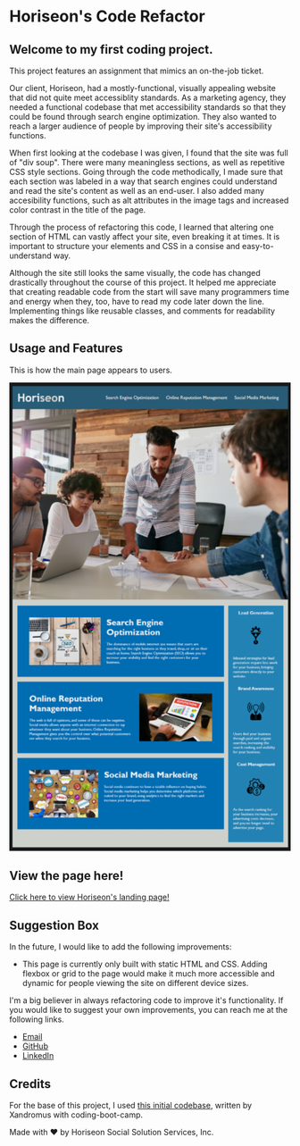 # Horiseon's Code Refactor

## Welcome to my first coding project.

This project features an assignment that mimics an on-the-job ticket.

Our client, Horiseon, had a mostly-functional, visually appealing website that did not quite meet accessiblity standards. As a marketing agency, they needed a functional codebase that met accessibility standards so that they could be found through search engine optimization. They also wanted to reach a larger audience of people by improving their site's accessibility functions.

When first looking at the codebase I was given, I found that the site was full of "div soup". There were many meaningless sections, as well as repetitive CSS style sections. Going through the code methodically, I made sure that each section was labeled in a way that search engines could understand and read the site's content as well as an end-user. I also added many accesibility functions, such as alt attributes in the image tags and increased color contrast in the title of the page.

Through the process of refactoring this code, I learned that altering one section of HTML can vastly affect your site, even breaking it at times. It is important to structure your elements and CSS in a consise and easy-to-understand way.

Although the site still looks the same visually, the code has changed drastically throughout the course of this project. It helped me appreciate that creating readable code from the start will save many programmers time and energy when they, too, have to read my code later down the line. Implementing things like reusable classes, and comments for readability makes the difference.

## Usage and Features

This is how the main page appears to users.

<p align="center">
  <img src="./assets/images/HoriseonPreview.png" alt="Horiseon Site Preview">
</p>

## View the page here!

<a href="https://ashlynn4567.github.io/Challenge1-CodeRefactor/">Click here to view Horiseon's landing page!<a>

## Suggestion Box

In the future, I would like to add the following improvements:

- This page is currently only built with static HTML and CSS. Adding flexbox or grid to the page would make it much more accessible and dynamic for people viewing the site on different device sizes.

I'm a big believer in always refactoring code to improve it's functionality. If you would like to suggest your own improvements, you can reach me at the following links.

- <a href="mailto:ashlynn4567@gmail.com">Email<a>
- <a href="https://github.com/ashlynn4567">GitHub<a>
- <a href="www.linkedin.com/in/Ashley-Lynn-Smith">LinkedIn<a>

## Credits

For the base of this project, I used <a href="https://github.com/coding-boot-camp/urban-octo-telegram">this initial codebase</a>, written by Xandromus with coding-boot-camp.

Made with ❤️️ by Horiseon Social Solution Services, Inc.
